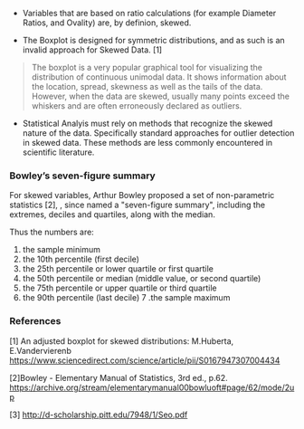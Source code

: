 
* Variables that are based on ratio calculations (for example Diameter Ratios, and Ovality) are, 
by definion, skewed.

* The Boxplot is designed for symmetric distributions, and as such is an invalid 
approach for Skewed Data. [1] 

>The boxplot is a very popular graphical tool for visualizing the distribution of continuous unimodal data. It shows information about the location, spread, skewness as well as the tails of the data. However, when the data are skewed, usually many points exceed the whiskers and are often erroneously declared as outliers.


* Statistical Analyis must rely on methods that recognize the skewed nature of the data. Specifically standard approaches for outlier detection in skewed data. These methods are less commonly encountered in scientific literature.

### Bowley’s seven-figure summary
For skewed variables, Arthur Bowley proposed a set of non-parametric statistics [2], 
, since named a "seven-figure summary", including the extremes, deciles and quartiles, 
along with the median.

Thus the numbers are:

1. the sample minimum
2. the 10th percentile (first decile)
3. the 25th percentile or lower quartile or first quartile
4. the 50th percentile or median (middle value, or second quartile)
5. the 75th percentile or upper quartile or third quartile
6. the 90th percentile (last decile)
7 .the sample maximum

### References

[1] An adjusted boxplot for skewed distributions: M.Huberta, E.Vandervierenb
https://www.sciencedirect.com/science/article/pii/S0167947307004434

[2]Bowley - Elementary Manual of Statistics, 3rd ed., p.62.
https://archive.org/stream/elementarymanual00bowluoft#page/62/mode/2up

[3] http://d-scholarship.pitt.edu/7948/1/Seo.pdf
